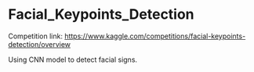 # Facial_Keypoints_Detection

Competition link: https://www.kaggle.com/competitions/facial-keypoints-detection/overview

Using CNN model to detect facial signs.
